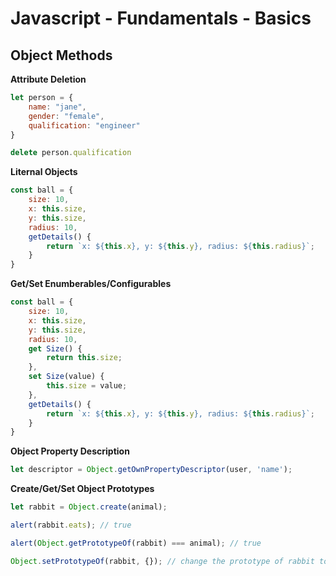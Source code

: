# Javascript - Fundamentals - Basics

## Object Methods

**Attribute Deletion**

```javascript
let person = {
    name: "jane",
    gender: "female",
    qualification: "engineer"
}

delete person.qualification
```

**Liternal Objects**

```javascript
const ball = {
    size: 10,
    x: this.size,
    y: this.size,
    radius: 10,
    getDetails() {
        return `x: ${this.x}, y: ${this.y}, radius: ${this.radius}`;
    }
}
```

**Get/Set Enumberables/Configurables**

```javascript
const ball = {
    size: 10,
    x: this.size,
    y: this.size,
    radius: 10,
    get Size() {
        return this.size;
    },
    set Size(value) {
        this.size = value;
    },
    getDetails() {
        return `x: ${this.x}, y: ${this.y}, radius: ${this.radius}`;
    }
}
```

**Object Property Description**

```javascript
let descriptor = Object.getOwnPropertyDescriptor(user, 'name');
```

**Create/Get/Set Object Prototypes**

```javascript
let rabbit = Object.create(animal);

alert(rabbit.eats); // true

alert(Object.getPrototypeOf(rabbit) === animal); // true

Object.setPrototypeOf(rabbit, {}); // change the prototype of rabbit to {}
```

